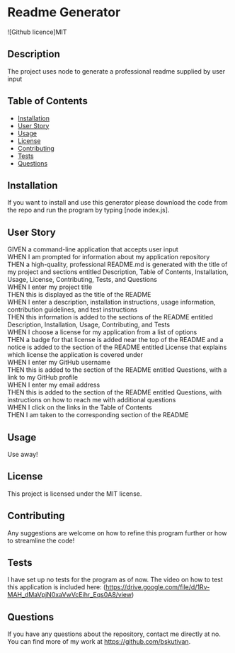 # Readme Generator
  ![Github licence]MIT
  ## Description
  The project uses node to generate a professional readme supplied by user input
  ## Table of Contents
  * [Installation](#installation)
  * [User Story](#user-story)
  * [Usage](#usage)
  * [License](#license)
  * [Contributing](#contributing)
  * [Tests](#tests)
  * [Questions](#questions)
  ## Installation 
  If you want to install and use this generator please download the code from the repo and run the program by typing [node index.js].
  ## User Story 
  GIVEN a command-line application that accepts user input<br />
  WHEN I am prompted for information about my application repository<br />
  THEN a high-quality, professional README.md is generated with the title of my project and sections entitled Description, Table of Contents, Installation, Usage, License, Contributing, Tests, and Questions<br />
  WHEN I enter my project title<br />
  THEN this is displayed as the title of the README<br />
  WHEN I enter a description, installation instructions, usage information, contribution guidelines, and test instructions<br />
  THEN this information is added to the sections of the README entitled Description, Installation, Usage, Contributing, and Tests<br />
  WHEN I choose a license for my application from a list of options<br />
  THEN a badge for that license is added near the top of the README and a notice is added to the section of the README entitled License that explains which license the application is covered under<br />
  WHEN I enter my GitHub username<br />
  THEN this is added to the section of the README entitled Questions, with a link to my GitHub profile<br />
  WHEN I enter my email address<br />
  THEN this is added to the section of the README entitled Questions, with instructions on how to reach me with additional questions<br />
  WHEN I click on the links in the Table of Contents<br />
  THEN I am taken to the corresponding section of the README<br />
  ## Usage
  Use away!
   
  ## License
  This project is licensed under the MIT license.
  ## Contributing
  Any suggestions are welcome on how to refine this program further or how to streamline the code! 
  ## Tests
  I have set up no tests for the program as of now.
  The video on how to test this application is included here: 
  (https://drive.google.com/file/d/1Rv-MAH_dMaVpjN0xaVwVcEihr_Eqs0A8/view)
  ## Questions
  If you have any questions about the repository, contact me directly at no. You can find more of my work at https://github.com/bskutivan.
